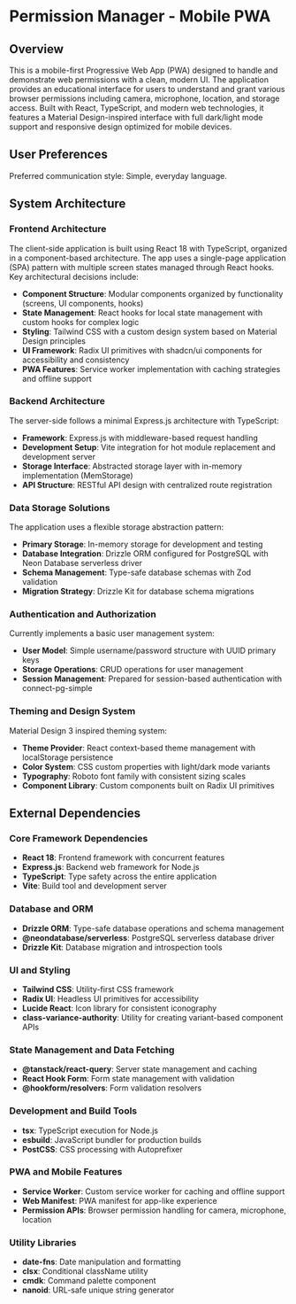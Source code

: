 # Permission Manager - Mobile PWA

## Overview

This is a mobile-first Progressive Web App (PWA) designed to handle and demonstrate web permissions with a clean, modern UI. The application provides an educational interface for users to understand and grant various browser permissions including camera, microphone, location, and storage access. Built with React, TypeScript, and modern web technologies, it features a Material Design-inspired interface with full dark/light mode support and responsive design optimized for mobile devices.

## User Preferences

Preferred communication style: Simple, everyday language.

## System Architecture

### Frontend Architecture
The client-side application is built using React 18 with TypeScript, organized in a component-based architecture. The app uses a single-page application (SPA) pattern with multiple screen states managed through React hooks. Key architectural decisions include:

- **Component Structure**: Modular components organized by functionality (screens, UI components, hooks)
- **State Management**: React hooks for local state management with custom hooks for complex logic
- **Styling**: Tailwind CSS with a custom design system based on Material Design principles
- **UI Framework**: Radix UI primitives with shadcn/ui components for accessibility and consistency
- **PWA Features**: Service worker implementation with caching strategies and offline support

### Backend Architecture
The server-side follows a minimal Express.js architecture with TypeScript:

- **Framework**: Express.js with middleware-based request handling
- **Development Setup**: Vite integration for hot module replacement and development server
- **Storage Interface**: Abstracted storage layer with in-memory implementation (MemStorage)
- **API Structure**: RESTful API design with centralized route registration

### Data Storage Solutions
The application uses a flexible storage abstraction pattern:

- **Primary Storage**: In-memory storage for development and testing
- **Database Integration**: Drizzle ORM configured for PostgreSQL with Neon Database serverless driver
- **Schema Management**: Type-safe database schemas with Zod validation
- **Migration Strategy**: Drizzle Kit for database schema migrations

### Authentication and Authorization
Currently implements a basic user management system:

- **User Model**: Simple username/password structure with UUID primary keys
- **Storage Operations**: CRUD operations for user management
- **Session Management**: Prepared for session-based authentication with connect-pg-simple

### Theming and Design System
Material Design 3 inspired theming system:

- **Theme Provider**: React context-based theme management with localStorage persistence
- **Color System**: CSS custom properties with light/dark mode variants
- **Typography**: Roboto font family with consistent sizing scales
- **Component Library**: Custom components built on Radix UI primitives

## External Dependencies

### Core Framework Dependencies
- **React 18**: Frontend framework with concurrent features
- **Express.js**: Backend web framework for Node.js
- **TypeScript**: Type safety across the entire application
- **Vite**: Build tool and development server

### Database and ORM
- **Drizzle ORM**: Type-safe database operations and schema management
- **@neondatabase/serverless**: PostgreSQL serverless database driver
- **Drizzle Kit**: Database migration and introspection tools

### UI and Styling
- **Tailwind CSS**: Utility-first CSS framework
- **Radix UI**: Headless UI primitives for accessibility
- **Lucide React**: Icon library for consistent iconography
- **class-variance-authority**: Utility for creating variant-based component APIs

### State Management and Data Fetching
- **@tanstack/react-query**: Server state management and caching
- **React Hook Form**: Form state management with validation
- **@hookform/resolvers**: Form validation resolvers

### Development and Build Tools
- **tsx**: TypeScript execution for Node.js
- **esbuild**: JavaScript bundler for production builds
- **PostCSS**: CSS processing with Autoprefixer

### PWA and Mobile Features
- **Service Worker**: Custom service worker for caching and offline support
- **Web Manifest**: PWA manifest for app-like experience
- **Permission APIs**: Browser permission handling for camera, microphone, location

### Utility Libraries
- **date-fns**: Date manipulation and formatting
- **clsx**: Conditional className utility
- **cmdk**: Command palette component
- **nanoid**: URL-safe unique string generator